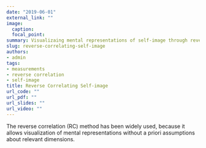 ```yaml
---
date: "2019-06-01"
external_link: ""
image:
  caption: 
  focal_point: 
summary: Visualizaing mental representations of self-image through reverse correlation.
slug: reverse-correlating-self-image
authors:
- admin
tags:
- measurements
- reverse correlation
- self-image
title: Reverse Correlating Self-image
url_code: ""
url_pdf: ""
url_slides: ""
url_video: ""
---
```


The reverse correlation (RC) method has been widely used, because it allows visualization of mental representations without a priori assumptions about relevant dimensions. 